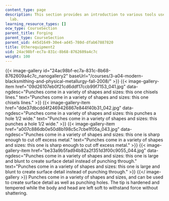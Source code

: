 ```yaml
---
content_type: page
description: This section provides an introduction to various tools used in the blacksmithing
  lab.
learning_resource_types: []
ocw_type: CourseSection
parent_title: Forging
parent_type: CourseSection
parent_uid: 445d1649-30e4-ad45-780d-dfab67887820
title: Otherequipment2
uid: 24ac98bf-ec7a-831c-8b68-8762609a4c7c
weight: 100
---
```

{{< image-gallery id="24ac98bf-ec7a-831c-8b68-8762609a4c7c_nanogallery2" baseUrl="/courses/3-a04-modern-blacksmithing-and-physical-metallurgy-fall-2008/" >}}
{{< image-gallery-item href="09d26107eb0f21cd6ddf17ccb99f7153_041.jpg" data-ngdesc="Punches come in a variety of shapes and sizes: this one chisels lines." text="Punches come in a variety of shapes and sizes: this one chisels lines." >}}
{{< image-gallery-item href="dde37dbcdd4f2469426867e844f40b31_042.jpg" data-ngdesc="Punches come in a variety of shapes and sizes: this punches a hole 1/2 wide." text="Punches come in a variety of shapes and sizes: this punches a hole 1/2 wide." >}}
{{< image-gallery-item href="a007c886db0e50d8b198c5c7cbe1f05a_043.jpg" data-ngdesc="Punches come in a variety of shapes and sizes: this one is sharp enough to cut off excess metal." text="Punches come in a variety of shapes and sizes: this one is sharp enough to cut off excess metal." >}}
{{< image-gallery-item href="be33a9b5fad94b82a2f351d3f00c9055_044.jpg" data-ngdesc="Punches come in a variety of shapes and sizes: this one is large and blunt to create surface detail instead of punching through." text="Punches come in a variety of shapes and sizes: this one is large and blunt to create surface detail instead of punching through." >}}
{{</ image-gallery >}}
Punches come in a variety of shapes and sizes, and can be used to create surface detail as well as punching holes. The tip is hardened and tempered while the body and head are left soft to withstand force without shattering.
